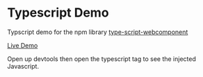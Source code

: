 # Typescript Demo

Typscript demo for the npm library [type-script-webcomponent](https://www.npmjs.com/package/type-script-webcomponent)

[Live Demo](https://niklus.github.io/typescript-demo/)

Open up devtools then open the typescript tag to see the injected Javascript.
